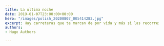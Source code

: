 ```yaml
---
title: La ultima noche
date: 2019-01-07T23:00:00+00:00
hero: "/images/polish_20200807_005414282.jpg"
excerpt: Hay carreteras que te marcan de por vida y más si las recorres al amanecer
authors:
- Hugo Authors

---
```


<br><br><br><br><br><br>